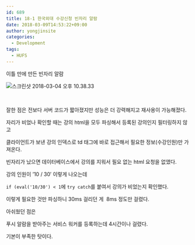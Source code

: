 ```yaml
---
id: 689
title: 18-1 한국외대 수강신청 빈자리 알람
date: 2018-03-09T14:53:22+09:00
author: yongjinsite
categories:
  - Development
tags:
  - HUFS
---
```

이틀 만에 만든 빈자리 알람

<img class="  wp-image-690 aligncenter" src="https://raw.githubusercontent.com/16Yongjin/16Yongjin.github.io/master/wp-content/uploads/2018/03/e18489e185b3e1848fe185b3e18485e185b5e186abe18489e185a3e186ba-2018-03-04-e1848be185a9e18492e185ae-10-38-33.png" alt="스크린샷 2018-03-04 오후 10.38.33" width="307" height="559" srcset="https://raw.githubusercontent.com/16Yongjin/16Yongjin.github.io/master/wp-content/uploads/2018/03/e18489e185b3e1848fe185b3e18485e185b5e186abe18489e185a3e186ba-2018-03-04-e1848be185a9e18492e185ae-10-38-33.png 548w, https://raw.githubusercontent.com/16Yongjin/16Yongjin.github.io/master/wp-content/uploads/2018/03/e18489e185b3e1848fe185b3e18485e185b5e186abe18489e185a3e186ba-2018-03-04-e1848be185a9e18492e185ae-10-38-33-165x300.png 165w" sizes="(max-width: 307px) 100vw, 307px" />



&nbsp;

잘한 점은 전보다 서버 코드가 짧아졌지만 성능은 더 강력해지고 재사용이 가능해졌다.

자리가 비었나 확인할 때는 강의 html을 모두 <span class="re_green">파싱해서</span> 등록된 강의인지 <span class="re_green">필터링하지 않고</span>

클라이언트가 보낸 강의 인덱스로 td 태그에 바로 접근해서 필요한 정보(수강인원)만 가져온다.

빈자리가 났으면 데이터베이스에서 강의를 지워서 <span class="re_green">필요 없는</span> html 요청을 없앴다.

강의 인원이 &#8217;10 / 30&#8242; 이렇게 나오는데

`if (eval('10/30') < 1`에 `try catch`를 붙여서 강의가 비었는지 확인했다.

이렇게 필요한 것만 <span class="re_green">파싱하니</span> 30ms <span class="re_green">걸리던 게</span>  8ms 정도만 걸렸다.

아쉬웠던 점은

푸시 알람을 받아주는 서비스 워커를 등록하는데 4시간이나 걸렸다.

기본이 부족한 탓이다.